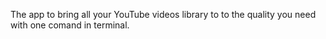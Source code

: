 The app to bring all your YouTube videos library to to the quality you need with one comand in terminal.

